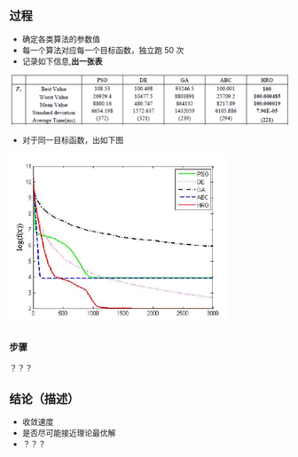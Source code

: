 
## 过程

* 确定各类算法的参数值
* 每一个算法对应每一个目标函数，独立跑 50 次
* 记录如下信息,**出一张表**

![](./1.png)

* 对于同一目标函数，出如下图

![](./2.png)

### 步骤

？？？

## 结论（描述）

* 收敛速度
* 是否尽可能接近理论最优解
* ？？？